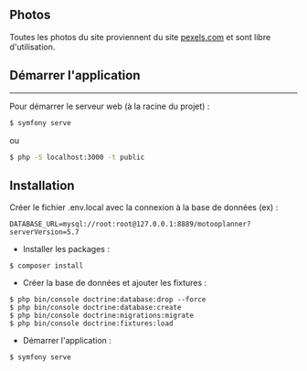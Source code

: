 ## Photos
Toutes les photos du site proviennent du site [pexels.com](https://www.pexels.com/) et sont libre 
d'utilisation.

## Démarrer l'application
***

Pour démarrer le serveur web (à la racine du projet) :
```sh
$ symfony serve
```
ou

```sh
$ php -S localhost:3000 -t public 
```

## Installation

Créer le fichier .env.local avec la connexion à la base de données (ex) :

```dotenv
DATABASE_URL=mysql://root:root@127.0.0.1:8889/motooplanner?serverVersion=5.7
```

- Installer les packages :

```shell script
$ composer install
```

- Créer la base de données et ajouter les fixtures :

```shell script
$ php bin/console doctrine:database:drop --force
$ php bin/console doctrine:database:create
$ php bin/console doctrine:migrations:migrate
$ php bin/console doctrine:fixtures:load
```

- Démarrer l'application :

```sh
$ symfony serve
```

